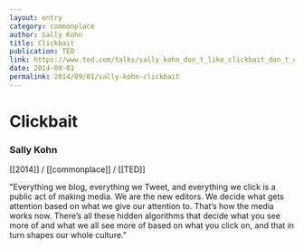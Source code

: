 ```yaml
---
layout: entry
category: commonplace
author: Sally Kohn
title: Clickbait
publication: TED
link: https://www.ted.com/talks/sally_kohn_don_t_like_clickbait_don_t_click/
date: 2014-09-01
permalink: 2014/09/01/sally-kohn-clickbait
---
```


# Clickbait

### Sally Kohn

[[2014]] / [[commonplace]] / [[TED]]

"Everything we blog, everything we Tweet, and everything we click is a public act of making media. We are the new editors. We decide what gets attention based on what we give our attention to. That’s how the media works now. There’s all these hidden algorithms that decide what you see more of and what we all see more of based on what you click on, and that in turn shapes our whole culture."